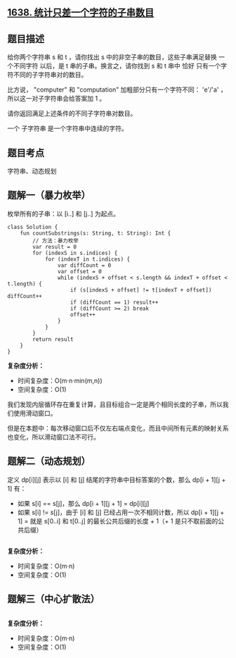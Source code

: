 ## [1638. 统计只差一个字符的子串数目](https://leetcode.cn/problems/count-substrings-that-differ-by-one-character/description/)

## 题目描述

给你两个字符串 s 和 t ，请你找出 s 中的非空子串的数目，这些子串满足替换 一个不同字符 以后，是 t 串的子串。换言之，请你找到 s 和 t 串中 恰好 只有一个字符不同的子字符串对的数目。

比方说， "computer" 和 "computation" 加粗部分只有一个字符不同： 'e'/'a' ，所以这一对子字符串会给答案加 1 。

请你返回满足上述条件的不同子字符串对数目。

一个 子字符串 是一个字符串中连续的字符。

## 题目考点

字符串、动态规划

## 题解一（暴力枚举）

枚举所有的子串：以 [i..] 和 [j..] 为起点。

```
class Solution {
    fun countSubstrings(s: String, t: String): Int {
        // 方法：暴力枚举
        var result = 0
        for (indexS in s.indices) {
            for (indexT in t.indices) {
                var diffCount = 0
                var offset = 0
                while (indexS + offset < s.length && indexT + offset < t.length) {
                    if (s[indexS + offset] != t[indexT + offset]) diffCount++
                    if (diffCount == 1) result++
                    if (diffCount >= 2) break
                    offset++
                }
            }
        }
        return result
    }
}
```

**复杂度分析：**

- 时间复杂度：O(m·n·min(m,n))
- 空间复杂度：O(1) 

我们发现内层循环存在重复计算，且目标组合一定是两个相同长度的子串，所以我们使用滑动窗口。

但是在本题中：每次移动窗口后不仅左右端点变化，而且中间所有元素的映射关系也变化，所以滑动窗口法不可行。

## 题解二（动态规划）

定义 dp[i][j] 表示以 [i] 和 [j] 结尾的字符串中目标答案的个数，那么 dp[i + 1][j + 1] 有：

- 如果 s[i] == s[j]，那么 dp[i + 1][j + 1] = dp[i][j]
- 如果 s[i] != s[j]，由于 [i] 和 [j] 已经占用一次不相同计数，所以 dp[i + 1][j + 1] = 就是 s[0..i] 和 t[0..j] 的最长公共后缀的长度 + 1（+ 1 是只不取前面的公共后缀）



```
```

**复杂度分析：**

- 时间复杂度：O(m·n)
- 空间复杂度：O(1) 

## 题解三（中心扩散法）



```
```

**复杂度分析：**

- 时间复杂度：O(m·n)
- 空间复杂度：O(1) 
